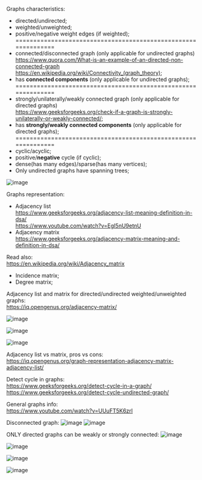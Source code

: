 Graphs characteristics:

- directed/undirected;
- weighted/unweighted;
- positive/negative weight edges (if weighted);
==============================================================
- connected/disconnected graph (only applicable for undirected graphs)\
  https://www.quora.com/What-is-an-example-of-an-directed-non-connected-graph \
  https://en.wikipedia.org/wiki/Connectivity_(graph_theory);
- has __connected components__ (only applicable for undirected graphs);
==============================================================
- strongly/unilaterally/weakly connected graph (only applicable for directed graphs)\
  https://www.geeksforgeeks.org/check-if-a-graph-is-strongly-unilaterally-or-weakly-connected/;
- has __strongly/weakly connected components__ (only applicable for directed graphs);
==============================================================
- cyclic/acyclic;
- positive/__negative__ cycle (if cyclic);
- dense(has many edges)/sparse(has many vertices);
- Only undirected graphs have spanning trees;

![image](https://github.com/VIK2395/DSA/assets/50545334/3fe23ee1-5ace-49ab-928d-d7d376500648)

Graphs representation:

- Adjacency list\
  https://www.geeksforgeeks.org/adjacency-list-meaning-definition-in-dsa/ \
  https://www.youtube.com/watch?v=EgI5nU9etnU
- Adjacency matrix\
  https://www.geeksforgeeks.org/adjacency-matrix-meaning-and-definition-in-dsa/

Read also:\
https://en.wikipedia.org/wiki/Adjacency_matrix
- Incidence matrix;
- Degree matrix;

Adjacency list and matrix for directed/undirected weighted/unweighted graphs:\
https://iq.opengenus.org/adjacency-matrix/

![image](https://github.com/VIK2395/DSA/assets/50545334/b2158b87-8c0f-45b9-aa28-d975f09f274d)

![image](https://github.com/VIK2395/DSA/assets/50545334/da1285a4-0d0f-41bc-9366-885ae1dba9e4)

![image](https://github.com/VIK2395/DSA/assets/50545334/f40fe4ec-f91c-4946-b665-9075d3363a7c)

Adjacency list vs matrix, pros vs cons:\
https://iq.opengenus.org/graph-representation-adjacency-matrix-adjacency-list/

Detect cycle in graphs:\
https://www.geeksforgeeks.org/detect-cycle-in-a-graph/ \
https://www.geeksforgeeks.org/detect-cycle-undirected-graph/

General graphs info:\
https://www.youtube.com/watch?v=UUuFT5K6zrI

Disconnected graph:
![image](https://github.com/VIK2395/DSA/assets/50545334/6f1e6d88-b484-4852-8131-52f56d59b77e)
![image](https://github.com/VIK2395/DSA/assets/50545334/1ddc989f-d6d7-4eb9-9a7e-5fec76e0b7ba)

ONLY directed graphs can be weakly or strongly connected:
![image](https://github.com/VIK2395/DSA/assets/50545334/554be427-cb11-4e41-9eb5-210c9b920a19)

![image](https://github.com/VIK2395/DSA/assets/50545334/38c33aa9-ba3b-4d5e-acc4-86995d44998b)

![image](https://github.com/VIK2395/DSA/assets/50545334/579c94f0-5842-4609-8947-a6cc4dad35e6)

![image](https://github.com/VIK2395/DSA/assets/50545334/f18be445-6316-44c4-93ea-fd8e5d5bd7ce)
